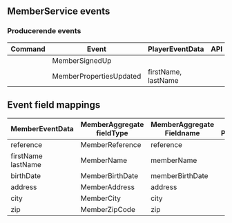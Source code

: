 ## MemberService events

### Producerende events
| Command | Event | PlayerEventData | API |
|---------|-------|--------|-----|
| | MemberSignedUp |
| | MemberPropertiesUpdated | firstName, lastName |

## Event field mappings

| MemberEventData | MemberAggregate<br>fieldType | MemberAggregate<br>Fieldname | Rest<br>PlayerData | CQRS |
|--------------| --------- | -------- | ----- | ----- |
| reference | MemberReference | reference | | id |
| firstName<br>lastName | MemberName | memberName | | firstName |
| birthDate | MemberBirthDate | memberBirthDate | | birthDate |
| address | MemberAddress | address |  | playerRole | 
| city | MemberCity | city |  | city |
| zip | MemberZipCode | zip | | zip |
